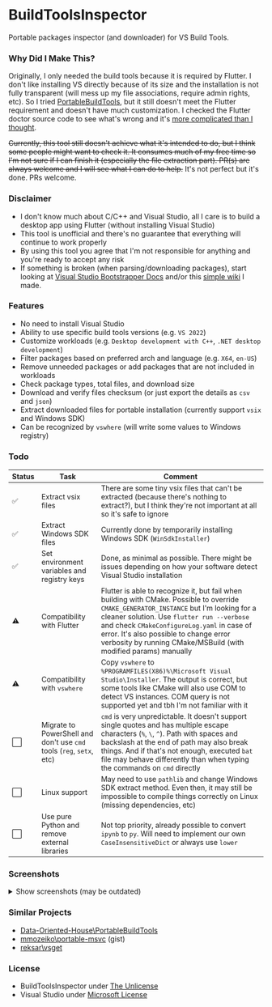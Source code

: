 # BuildToolsInspector
Portable packages inspector (and downloader) for VS Build Tools.

### Why Did I Make This?
Originally, I only needed the build tools because it is required by Flutter. I don't like installing VS directly because of its size and the installation is not fully transparent (will mess up my file associations, require admin rights, etc). So I tried [PortableBuildTools](https://github.com/Data-Oriented-House/PortableBuildTools), but it still doesn't meet the Flutter requirement and doesn't have much customization. I checked the Flutter doctor source code to see what's wrong and it's [more complicated than I thought](https://github.com/flutter/flutter/blob/master/packages/flutter_tools/lib/src/windows/visual_studio.dart).

~~Currently, this tool still doesn't achieve what it's intended to do, but I think some people might want to check it. It consumes much of my free time so I'm not sure if I can finish it (especially the file extraction part). PR(s) are always welcome and I will see what I can do to help.~~ It's not perfect but it's done. PRs welcome.

### Disclaimer
- I don't know much about C/C++ and Visual Studio, all I care is to build a desktop app using Flutter (without installing Visual Studio)
- This tool is unofficial and there's no guarantee that everything will continue to work properly
- By using this tool you agree that I'm not responsible for anything and you're ready to accept any risk
- If something is broken (when parsing/downloading packages), start looking at [Visual Studio Bootstrapper Docs](https://github.com/MicrosoftDocs/visualstudio-docs/blob/main/docs/install/command-line-parameter-examples.md) and/or this [simple wiki](_docs/WIKI.md) I made.

### Features
- No need to install Visual Studio
- Ability to use specific build tools versions (e.g. `VS 2022`)
- Customize workloads (e.g. `Desktop development with C++`, `.NET desktop development`)
- Filter packages based on preferred arch and language (e.g. `X64`, `en-US`)
- Remove unneeded packages or add packages that are not included in workloads
- Check package types, total files, and download size
- Download and verify files checksum (or just export the details as `csv` and `json`)
- Extract downloaded files for portable installation (currently support `vsix` and Windows SDK)
- Can be recognized by `vswhere` (will write some values to Windows registry)

### Todo
|Status|Task|Comment|
|-|-|-|
|:white_check_mark:|Extract vsix files|There are some tiny vsix files that can't be extracted (because there's nothing to extract?), but I think they're not important at all so it's safe to ignore
|:white_check_mark:|Extract Windows SDK files|Currently done by temporarily installing Windows SDK (`WinSdkInstaller`)|
|:white_check_mark:|Set environment variables and registry keys|Done, as minimal as possible. There might be issues depending on how your software detect Visual Studio installation|
|:warning:|Compatibility with Flutter|Flutter is able to recognize it, but fail when building with CMake. Possible to override `CMAKE_GENERATOR_INSTANCE` but I'm looking for a cleaner solution. Use `flutter run --verbose` and check `CMakeConfigureLog.yaml` in case of error. It's also possible to change error verbosity by running CMake/MSBuild (with modified params) manually|
|:warning:|Compatibility with `vswhere`|Copy `vswhere` to `%PROGRAMFILES(X86)%\Microsoft Visual Studio\Installer`. The output is correct, but some tools like CMake will also use COM to detect VS instances. COM query is not supported yet and tbh I'm not familiar with it|
|:white_large_square:|Migrate to PowerShell and don't use `cmd` tools (`reg`, `setx`, etc)|`cmd` is very unpredictable. It doesn't support single quotes and has multiple escape characters (`%`, `\`, `^`). Path with spaces and backslash at the end of path may also break things. And if that's not enough, executed `bat` file may behave differently than when typing the commands on `cmd` directly|
|:white_large_square:|Linux support|May need to use `pathlib` and change Windows SDK extract method. Even then, it may still be impossible to compile things correctly on Linux (missing dependencies, etc)|
|:white_large_square:|Use pure Python and remove external libraries|Not top priority, already possible to convert `ipynb` to `py`. Will need to implement our own `CaseInsensitiveDict` or always use `lower`|

### Screenshots

<details>
    <summary>Show screenshots (may be outdated)</summary>
    <p align="center">
        <img src="_docs/Screenshot_1.png"/>
        <img src="_docs/Screenshot_2.png"/>
        <img src="_docs/Screenshot_3.png"/>
        <img src="_docs/Screenshot_4.png"/>
        <img src="_docs/Screenshot_5.png"/>
    </p>
</details>

### Similar Projects
- [Data-Oriented-House\PortableBuildTools](https://github.com/Data-Oriented-House/PortableBuildTools)
- [mmozeiko\portable-msvc](https://gist.github.com/mmozeiko/7f3162ec2988e81e56d5c4e22cde9977) (gist)
- [reksar\vsget](https://github.com/reksar/vsget)

### License
- BuildToolsInspector under [The Unlicense](LICENSE)
- Visual Studio under [Microsoft License](https://visualstudio.microsoft.com/license-terms/)